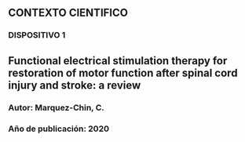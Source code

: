 ## CONTEXTO CIENTIFICO 
### DISPOSITIVO 1 
## Functional electrical stimulation therapy for restoration of motor function after spinal cord injury and stroke: a review
### Autor: Marquez-Chin, C.
### Año de publicación: 2020

